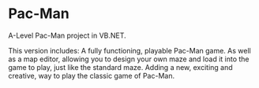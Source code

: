 # Pac-Man
A-Level Pac-Man project in VB.NET.

This version includes:
A fully functioning, playable Pac-Man game.
As well as a map editor, allowing you to design your own maze and load it into the game to play, just like the standard maze. Adding a new, exciting and creative, way to play the classic game of Pac-Man.

